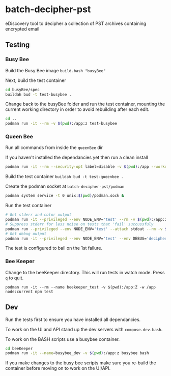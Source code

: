 # batch-decipher-pst
eDiscovery tool to decipher a collection of PST archives containing encrypted email

## Testing

### Busy Bee

Build the Busy Bee image `build.bash "busyBee"`

Next, build the test container
```bash
cd busyBee/spec
buildah bud -t test-busybee .
```

Change back to the busyBee folder and run the test container, mounting the current working directory in order to avoid rebuilding after each edit.
```bash
cd ..
podman run -it --rm -v $(pwd):/app:z test-busybee
```

### Queen Bee

Run all commands from inside the `queenBee` dir

If you haven't installed the dependancies yet then run a clean install

```bash
podman run -it --rm --security-opt label=disable -v $(pwd):/app --workdir /app node:current npm ci
```

Build the test container `buildah bud -t test-queenbee .`

Create the podman socket at `batch-decipher-pst/podman`

```bash
podman system service -t 0 unix:$(pwd)/podman.sock &
```

Run the test container

```bash
# Get stderr and color output
podman run -it --privileged --env NODE_ENV='test' --rm -v $(pwd):/app:z -v test_hive:/app/workspace -v test_share:/srv/public -v $(pwd)/../podman/podman.sock:/var/run/docker.sock:z test-queenbee npm test
# Suppress stderr for less noise on tests that 'fail' succussfuly 
podman run --privileged --env NODE_ENV='test' --attach stdout --rm -v $(pwd):/app:z -v test_hive:/app/workspace -v test_share:/srv/public -v $(pwd)/../podman/podman.sock:/var/run/docker.sock:z test-queenbee npm test
# Get debug output
podman run -it --privileged --env NODE_ENV='test' --env DEBUG='decipher' --rm -v $(pwd):/app:z -v test_hive:/app/workspace -v test_share:/srv/public -v $(pwd)/../podman/podman.sock:/var/run/docker.sock:z test-queenbee npm test
```

The test is configured to bail on the 1st failure.

### Bee Keeper

Change to the beeKeeper directory. This will run tests in watch mode. Press `q` to quit.

```
podman run -it --rm --name beekeeper_test -v $(pwd):/app:Z -w /app node:current npm test
```

## Dev

Run the tests first to ensure you have installed all dependancies. 

To work on the UI and API stand up the dev servers with `compose.dev.bash`.

To work on the BASH scripts use a busybee container.

```bash
cd beeKeeper
podman run -it --name=busybee_dev -v $(pwd):/app:z busybee bash
```

If you make changes to the busy bee scripts make sure you re-build the container before moving on to work on the UI/API.